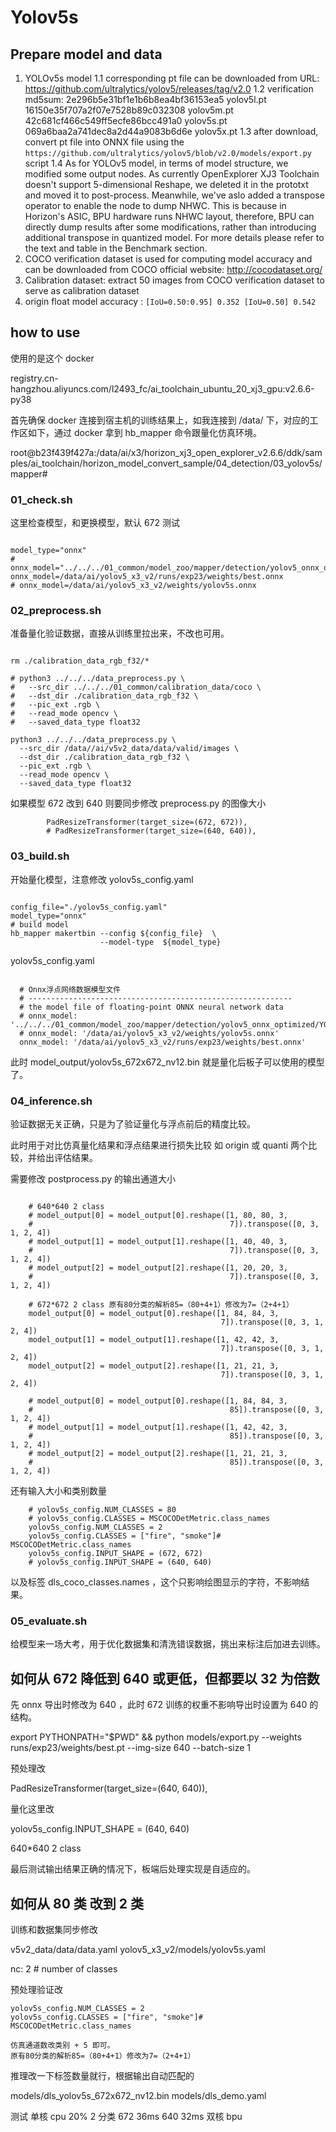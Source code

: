 # Yolov5s

## Prepare model and data
1. YOLOv5s model
  1.1 corresponding pt file can be downloaded from URL: https://github.com/ultralytics/yolov5/releases/tag/v2.0
  1.2 verification md5sum: 
  2e296b5e31bf1e1b6b8ea4bf36153ea5  yolov5l.pt
  16150e35f707a2f07e7528b89c032308  yolov5m.pt
  42c681cf466c549ff5ecfe86bcc491a0  yolov5s.pt
  069a6baa2a741dec8a2d44a9083b6d6e  yolov5x.pt
  1.3 after download, convert pt file into ONNX file using the `https://github.com/ultralytics/yolov5/blob/v2.0/models/export.py` script
  1.4 As for YOLOv5 model, in terms of model structure, we modified some output nodes. As currently OpenExplorer XJ3 Toolchain doesn't support 5-dimensional Reshape, we deleted it in the prototxt and moved it to post-process. Meanwhile, we've aslo added a transpose operator to enable the node to dump NHWC. This is because in Horizon's ASIC, BPU hardware runs NHWC layout, therefore, BPU can directly dump results after some modifications, rather than introducing additional transpose in quantized model. For more details please refer to the text and table in the Benchmark section.
2. COCO verification dataset is used for computing model accuracy and can be downloaded from COCO official website: http://cocodataset.org/
3. Calibration dataset: extract 50 images from COCO verification dataset to serve as calibration dataset
4. origin float model accuracy : `[IoU=0.50:0.95] 0.352 [IoU=0.50] 0.542`

## how to use

使用的是这个 docker 

registry.cn-hangzhou.aliyuncs.com/l2493_fc/ai_toolchain_ubuntu_20_xj3_gpu:v2.6.6-py38

首先确保 docker 连接到宿主机的训练结果上，如我连接到 /data/ 下，对应的工作区如下，通过 docker 拿到 hb_mapper 命令跟量化仿真环境。

root@b23f439f427a:/data/ai/x3/horizon_xj3_open_explorer_v2.6.6/ddk/samples/ai_toolchain/horizon_model_convert_sample/04_detection/03_yolov5s/mapper#

### 01_check.sh

这里检查模型，和更换模型，默认 672 测试

```

model_type="onnx"
# onnx_model="../../../01_common/model_zoo/mapper/detection/yolov5_onnx_optimized/YOLOv5s.onnx"
onnx_model=/data/ai/yolov5_x3_v2/runs/exp23/weights/best.onnx
# onnx_model=/data/ai/yolov5_x3_v2/weights/yolov5s.onnx

```

### 02_preprocess.sh

准备量化验证数据，直接从训练里拉出来，不改也可用。

```

rm ./calibration_data_rgb_f32/*

# python3 ../../../data_preprocess.py \
#   --src_dir ../../../01_common/calibration_data/coco \
#   --dst_dir ./calibration_data_rgb_f32 \
#   --pic_ext .rgb \
#   --read_mode opencv \
#   --saved_data_type float32

python3 ../../../data_preprocess.py \
  --src_dir /data//ai/v5v2_data/data/valid/images \
  --dst_dir ./calibration_data_rgb_f32 \
  --pic_ext .rgb \
  --read_mode opencv \
  --saved_data_type float32

```

如果模型 672 改到 640 则要同步修改 preprocess.py 的图像大小

```
        PadResizeTransformer(target_size=(672, 672)),
        # PadResizeTransformer(target_size=(640, 640)),
```

### 03_build.sh

开始量化模型，注意修改 yolov5s_config.yaml 

```

config_file="./yolov5s_config.yaml"
model_type="onnx"
# build model
hb_mapper makertbin --config ${config_file}  \
                    --model-type  ${model_type}

```

yolov5s_config.yaml 

```

  # Onnx浮点网络数据模型文件
  # -----------------------------------------------------------
  # the model file of floating-point ONNX neural network data
  # onnx_model: '../../../01_common/model_zoo/mapper/detection/yolov5_onnx_optimized/YOLOv5s.onnx'
  # onnx_model: '/data/ai/yolov5_x3_v2/weights/yolov5s.onnx'
  onnx_model: '/data/ai/yolov5_x3_v2/runs/exp23/weights/best.onnx'

```

此时 model_output/yolov5s_672x672_nv12.bin 就是量化后板子可以使用的模型了。

### 04_inference.sh

验证数据无关正确，只是为了验证量化与浮点前后的精度比较。

此时用于对比仿真量化结果和浮点结果进行损失比较 如 origin 或 quanti 两个比较，并给出评估结果。

需要修改 postprocess.py 的输出通道大小

```

    # 640*640 2 class
    # model_output[0] = model_output[0].reshape([1, 80, 80, 3,
    #                                            7]).transpose([0, 3, 1, 2, 4])
    # model_output[1] = model_output[1].reshape([1, 40, 40, 3,
    #                                            7]).transpose([0, 3, 1, 2, 4])
    # model_output[2] = model_output[2].reshape([1, 20, 20, 3,
    #                                            7]).transpose([0, 3, 1, 2, 4])

    # 672*672 2 class 原有80分类的解析85=（80+4+1）修改为7=（2+4+1）
    model_output[0] = model_output[0].reshape([1, 84, 84, 3,
                                               7]).transpose([0, 3, 1, 2, 4])
    model_output[1] = model_output[1].reshape([1, 42, 42, 3,
                                               7]).transpose([0, 3, 1, 2, 4])
    model_output[2] = model_output[2].reshape([1, 21, 21, 3,
                                               7]).transpose([0, 3, 1, 2, 4])

    # model_output[0] = model_output[0].reshape([1, 84, 84, 3,
    #                                            85]).transpose([0, 3, 1, 2, 4])
    # model_output[1] = model_output[1].reshape([1, 42, 42, 3,
    #                                            85]).transpose([0, 3, 1, 2, 4])
    # model_output[2] = model_output[2].reshape([1, 21, 21, 3,
    #                                            85]).transpose([0, 3, 1, 2, 4])

```

还有输入大小和类别数量

```
    # yolov5s_config.NUM_CLASSES = 80
    # yolov5s_config.CLASSES = MSCOCODetMetric.class_names
    yolov5s_config.NUM_CLASSES = 2
    yolov5s_config.CLASSES = ["fire", "smoke"]# MSCOCODetMetric.class_names
    yolov5s_config.INPUT_SHAPE = (672, 672)
    # yolov5s_config.INPUT_SHAPE = (640, 640)
```

以及标签 dls_coco_classes.names ，这个只影响绘图显示的字符，不影响结果。

### 05_evaluate.sh

给模型来一场大考，用于优化数据集和清洗错误数据，挑出来标注后加进去训练。

## 如何从 672 降低到 640 或更低，但都要以 32 为倍数

先 onnx 导出时修改为 640 ，此时 672 训练的权重不影响导出时设置为 640 的结构。

export PYTHONPATH="$PWD" && python models/export.py --weights runs/exp23/weights/best.pt --img-size 640 --batch-size 1

预处理改

PadResizeTransformer(target_size=(640, 640)),

量化这里改 

yolov5s_config.INPUT_SHAPE = (640, 640)

640*640 2 class

最后测试输出结果正确的情况下，板端后处理实现是自适应的。

## 如何从 80 类 改到 2 类

训练和数据集同步修改

v5v2_data/data/data.yaml
yolov5_x3_v2/models/yolov5s.yaml

nc: 2  # number of classes

预处理验证改

    yolov5s_config.NUM_CLASSES = 2
    yolov5s_config.CLASSES = ["fire", "smoke"]# MSCOCODetMetric.class_names

    仿真通道数改类别 + 5 即可。
    原有80分类的解析85=（80+4+1）修改为7=（2+4+1）

推理改一下标签数量就行，根据输出自动匹配的

models/dls_yolov5s_672x672_nv12.bin
models/dls_demo.yaml

测试 单核 cpu 20% 2 分类 672 36ms 640 32ms 双核 bpu 
